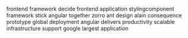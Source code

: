frontend framework decide frontend application stylingcomponent framework stick angular together zorro ant design alain consequence prototype global deployment angular delivers productivity scalable infrastructure support google largest application